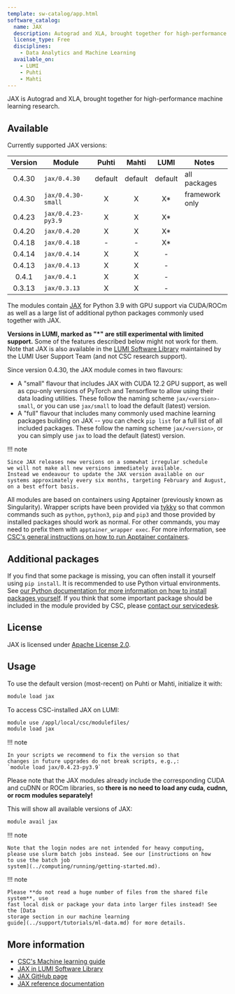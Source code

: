 ```yaml
---
template: sw-catalog/app.html
software_catalog:
  name: JAX
  description: Autograd and XLA, brought together for high-performance machine learning
  license_type: Free
  disciplines:
    - Data Analytics and Machine Learning
  available_on:
    - LUMI
    - Puhti
    - Mahti
---
```


JAX is Autograd and XLA, brought together for high-performance machine
learning research.


## Available

Currently supported JAX versions:

| Version | Module             | Puhti   | Mahti   | LUMI       | Notes          |
|:-------:|--------------------|:-------:|:-------:|:----------:|----------------|
| 0.4.30  | `jax/0.4.30`       | default | default | default    | all packages   |
| 0.4.30  | `jax/0.4.30-small` | X       | X       | X*         | framework only |
| 0.4.23  | `jax/0.4.23-py3.9` | X       | X       | X*         |                |
| 0.4.20  | `jax/0.4.20`       | X       | X       | X*         |                |
| 0.4.18  | `jax/0.4.18`       | -       | -       | X*         |                |
| 0.4.14  | `jax/0.4.14`       | X       | X       | -          |                |
| 0.4.13  | `jax/0.4.13`       | X       | X       | -          |                |
| 0.4.1   | `jax/0.4.1`        | X       | X       | -          |                |
| 0.3.13  | `jax/0.3.13`       | X       | X       | -          |                |

The modules contain [JAX](https://github.com/google/jax/) for Python 3.9
with GPU support via CUDA/ROCm as well as a large list of additional python packages commonly used together with JAX.

**Versions in LUMI, marked as "*" are still experimental with limited
support.** Some of the features described below might not work for them.
Note that JAX is also available in the [LUMI Software Library](https://lumi-supercomputer.github.io/LUMI-EasyBuild-docs/j/jax/)
maintained by the LUMI User Support Team (and not CSC research support).

Since version 0.4.30, the JAX module comes in two flavours:

- A "small" flavour that includes JAX with CUDA 12.2 GPU support, as well as cpu-only versions of
  PyTorch and Tensorflow to allow using their data loading utilities. These follow the naming scheme
  `jax/<version>-small`, or you can use `jax/small` to load the default (latest) version.
- A "full" flavour that includes many commonly used machine learning packages building on JAX -- you can
  check `pip list` for a full list of all included packages. These follow the naming scheme `jax/<version>`,
  or you can simply use `jax` to load the default (latest) version.

!!! note

    Since JAX releases new versions on a somewhat irregular schedule
    we will not make all new versions immediately available.
    Instead we endeavour to update the JAX version available on our systems approximately every six months, targeting February and August, on a best effort basis.

All modules are based on containers using Apptainer (previously known
as Singularity). Wrapper scripts have been provided via [tykky](../computing/containers/tykky.md)
so that common commands such as `python`, `python3`, `pip` and `pip3` and
those provided by installed packages should work as normal.
For other commands, you may need to prefix them with
`apptainer_wrapper exec`. For more information, see [CSC's general
instructions on how to run Apptainer
containers](../computing/containers/run-existing.md).


## Additional packages

If you find that some package is missing, you can often install it
yourself using `pip install`. It is recommended to use Python virtual
environments. See [our Python documentation for more information on
how to install packages
yourself](../support/tutorials/python-usage-guide.md#installing-python-packages-to-existing-modules).
If you think that some important package should be included in the
module provided by CSC, please [contact our
servicedesk](../support/contact.md).

## License

JAX is licensed under [Apache License
2.0](https://github.com/google/jax/blob/main/LICENSE).

## Usage

To use the default version (most-recent) on Puhti or Mahti, initialize it with:

```bash
module load jax
```

To access CSC-installed JAX on LUMI:

```bash
module use /appl/local/csc/modulefiles/
module load jax
```

!!! note

    In your scripts we recommend to fix the version so that
    changes in future upgrades do not break scripts, e.g.,:
    `module load jax/0.4.23-py3.9`

Please note that the JAX modules already include the corresponding
CUDA and cuDNN or ROCm libraries, so **there is no need to load any
cuda, cudnn, or rocm modules separately!**

This will show all available versions of JAX:

```bash
module avail jax
```

!!! note

    Note that the login nodes are not intended for heavy computing,
    please use slurm batch jobs instead. See our [instructions on how
    to use the batch job
    system](../computing/running/getting-started.md).

!!! note

    Please **do not read a huge number of files from the shared file system**, use
    fast local disk or package your data into larger files instead! See the [Data
    storage section in our machine learning
    guide](../support/tutorials/ml-data.md) for more details.

## More information

- [CSC's Machine learning guide](../support/tutorials/ml-guide.md)
- [JAX in LUMI Software Library](https://lumi-supercomputer.github.io/LUMI-EasyBuild-docs/j/jax/)
- [JAX GitHub page](https://github.com/google/jax)
- [JAX reference documentation](https://jax.readthedocs.io/en/latest/)
